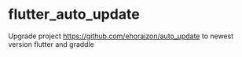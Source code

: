 # flutter_auto_update
Upgrade project https://github.com/ehoraizon/auto_update to newest version flutter and graddle
